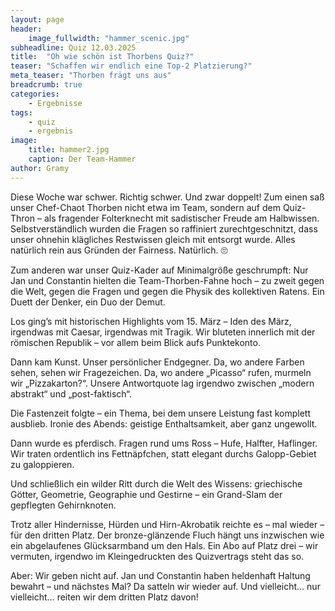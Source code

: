 ```yaml
---
layout: page
header:
    image_fullwidth: "hammer_scenic.jpg"
subheadline: Quiz 12.03.2025
title:  "Oh wie schön ist Thorbens Quiz?"
teaser: "Schaffen wir endlich eine Top-2 Platzierung?"
meta_teaser: "Thorben frägt uns aus"
breadcrumb: true
categories:
    - Ergebnisse
tags:
    - quiz
    - ergebnis
image:
    title: hammer2.jpg
    caption: Der Team-Hammer
author: Gramy
---
```


Diese Woche war schwer. Richtig schwer. Und zwar doppelt! Zum einen saß unser Chef-Chaot Thorben nicht etwa im Team, sondern auf dem Quiz-Thron – als fragender Folterknecht mit sadistischer Freude am Halbwissen. Selbstverständlich wurden die Fragen so raffiniert zurechtgeschnitzt, dass unser ohnehin klägliches Restwissen gleich mit entsorgt wurde. Alles natürlich rein aus Gründen der Fairness. Natürlich. 🙄

Zum anderen war unser Quiz-Kader auf Minimalgröße geschrumpft: Nur Jan und Constantin hielten die Team-Thorben-Fahne hoch – zu zweit gegen die Welt, gegen die Fragen und gegen die Physik des kollektiven Ratens. Ein Duett der Denker, ein Duo der Demut.

Los ging’s mit historischen Highlights vom 15. März – Iden des März, irgendwas mit Caesar, irgendwas mit Tragik. Wir bluteten innerlich mit der römischen Republik – vor allem beim Blick aufs Punktekonto.

Dann kam Kunst. Unser persönlicher Endgegner. Da, wo andere Farben sehen, sehen wir Fragezeichen. Da, wo andere „Picasso“ rufen, murmeln wir „Pizzakarton?“. Unsere Antwortquote lag irgendwo zwischen „modern abstrakt“ und „post-faktisch“.

Die Fastenzeit folgte – ein Thema, bei dem unsere Leistung fast komplett ausblieb. Ironie des Abends: geistige Enthaltsamkeit, aber ganz ungewollt.

Dann wurde es pferdisch. Fragen rund ums Ross – Hufe, Halfter, Haflinger. Wir traten ordentlich ins Fettnäpfchen, statt elegant durchs Galopp-Gebiet zu galoppieren.

Und schließlich ein wilder Ritt durch die Welt des Wissens: griechische Götter, Geometrie, Geographie und Gestirne – ein Grand-Slam der gepflegten Gehirnknoten.

Trotz aller Hindernisse, Hürden und Hirn-Akrobatik reichte es – mal wieder – für den dritten Platz. Der bronze-glänzende Fluch hängt uns inzwischen wie ein abgelaufenes Glücksarmband um den Hals. Ein Abo auf Platz drei – wir vermuten, irgendwo im Kleingedruckten des Quizvertrags steht das so.

Aber: Wir geben nicht auf. Jan und Constantin haben heldenhaft Haltung bewahrt – und nächstes Mal? Da satteln wir wieder auf. Und vielleicht… nur vielleicht… reiten wir dem dritten Platz davon!